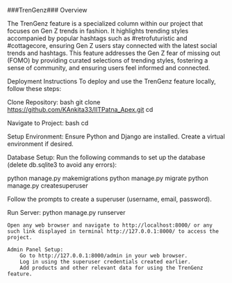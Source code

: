 ###TrenGenz###
Overview

The TrenGenz feature is a specialized column within our project that focuses on Gen Z trends in fashion. It highlights trending styles accompanied by popular hashtags such as #retrofuturistic and #cottagecore, ensuring Gen Z users stay connected with the latest social trends and hashtags. This feature addresses the Gen Z fear of missing out (FOMO) by providing curated selections of trending styles, fostering a sense of community, and ensuring users feel informed and connected.

Deployment Instructions
To deploy and use the TrenGenz feature locally, follow these steps:

Clone Repository: bash
git clone <https://github.com/KAnkita33/IITPatna_Apex.git>
cd <repository-directory>

Navigate to Project: bash
cd <project-directory>

Setup Environment:
Ensure Python and Django are installed. Create a virtual environment if desired.

Database Setup:
Run the following commands to set up the database (delete db.sqlite3 to avoid any errors):

python manage.py makemigrations
python manage.py migrate
python manage.py createsuperuser

Follow the prompts to create a superuser (username, email, password).

Run Server:
    python manage.py runserver

    Open any web browser and navigate to http://localhost:8000/ or any such link displayed in terminal http://127.0.0.1:8000/ to access the project.

    Admin Panel Setup:
        Go to http://127.0.0.1:8000/admin in your web browser.
        Log in using the superuser credentials created earlier.
        Add products and other relevant data for using the TrenGenz feature.
